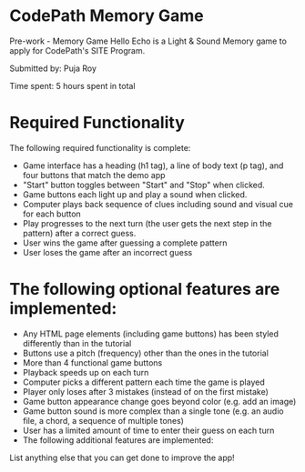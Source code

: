 # CodePath Memory Game

Pre-work - Memory Game
Hello Echo is a Light & Sound Memory game to apply for CodePath's SITE Program.

Submitted by: Puja Roy

Time spent: 5 hours spent in total

# Required Functionality
The following required functionality is complete:

- Game interface has a heading (h1 tag), a line of body text (p tag), and four buttons that match the demo app
- "Start" button toggles between "Start" and "Stop" when clicked.
- Game buttons each light up and play a sound when clicked.
- Computer plays back sequence of clues including sound and visual cue for each button
- Play progresses to the next turn (the user gets the next step in the pattern) after a correct guess.
- User wins the game after guessing a complete pattern
- User loses the game after an incorrect guess

# The following optional features are implemented:

- Any HTML page elements (including game buttons) has been styled differently than in the tutorial
- Buttons use a pitch (frequency) other than the ones in the tutorial
- More than 4 functional game buttons
- Playback speeds up on each turn
- Computer picks a different pattern each time the game is played
- Player only loses after 3 mistakes (instead of on the first mistake)
- Game button appearance change goes beyond color (e.g. add an image)
- Game button sound is more complex than a single tone (e.g. an audio file, a chord, a sequence of multiple tones)
- User has a limited amount of time to enter their guess on each turn
- The following additional features are implemented:

List anything else that you can get done to improve the app!
